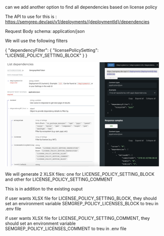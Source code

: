 can we add another option to find all dependencies based on license policy

The API to use for this is :
https://semgrep.dev/api/v1/deployments/{deploymentId}/dependencies

Request Body schema: application/json

We will use the following filters

{
  "dependencyFilter": {
    "licensePolicySetting": "LICENSE_POLICY_SETTING_BLOCK"
  }
}

![alt text](image-3.png)

We will generate 2 XLSX files: one for LICENSE_POLICY_SETTING_BLOCK and other for LICENSE_POLICY_SETTING_COMMENT

This is in addition to the existing ouput

if user wants XLSX file for LICENSE_POLICY_SETTING_BLOCK, they should set an environment variable SEMGREP_POLICY_LICENSES_BLOCK to treu in .env file


if user wants XLSX file for LICENSE_POLICY_SETTING_COMMENT, they should set an environment variable SEMGREP_POLICY_LICENSES_COMMENT to treu in .env file